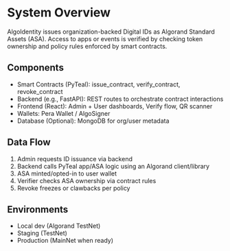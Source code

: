 # System Overview

AlgoIdentity issues organization-backed Digital IDs as Algorand Standard Assets (ASA). Access to apps or events is verified by checking token ownership and policy rules enforced by smart contracts.

## Components
- Smart Contracts (PyTeal): issue_contract, verify_contract, revoke_contract
- Backend (e.g., FastAPI): REST routes to orchestrate contract interactions
- Frontend (React): Admin + User dashboards, Verify flow, QR scanner
- Wallets: Pera Wallet / AlgoSigner
- Database (Optional): MongoDB for org/user metadata

## Data Flow
1. Admin requests ID issuance via backend
2. Backend calls PyTeal app/ASA logic using an Algorand client/library
3. ASA minted/opted-in to user wallet
4. Verifier checks ASA ownership via contract rules
5. Revoke freezes or clawbacks per policy

## Environments
- Local dev (Algorand TestNet)
- Staging (TestNet)
- Production (MainNet when ready)
